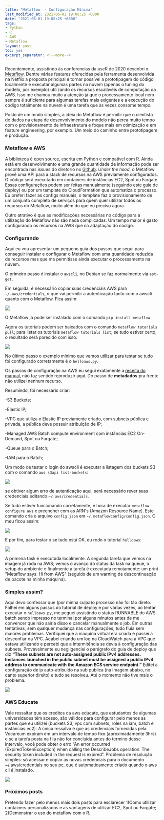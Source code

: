 ```yaml
---
title: "Metaflow  - Configuração Mínima"
last_modified_at: 2021-06-01 19:08:25 +0800
date: "2021-06-01 19:08:25 +0800"
tags:
- Python
- R
- AWS
- Metaflow
layout: post
toc: yes
excerpt_separator: <!--more-->
---
```




Recentemente, assistindo às conferencias da useR de 2020 descobri o  [Metaflow](https://www.youtube.com/watch?v=gtrODWCpXeo). Dentre várias features oferecidas pela ferramenta desenvolvida na Netflix a proposta principal é tornar possível a prototipagem do código localmente e executar algumas partes na nuvem (apenas o tuning do modelo, por exemplo) <!--more--> utilizando os recursos escaláveis de computação da AWS. Isso me chamou muito a atenção já que o processamento local nem sempre é suficiente para algumas tarefas mais exigentes e a execução do código totalmente na nuvem é uma tarefa que às vezes consome tempo.

Posto de um modo simples, a ideia do Metaflow é permitir que o cientista de dados na etapa de desenvolvimento do modelo não perca muito tempo com o provisionamento de infraestrutura e foque mais em otimização e em feature engineering, por exemplo. Um meio do caminho entre prototipagem e produção.


### Metaflow e AWS

A biblioteca é open source, escrita em Python e compatível com R. Ainda está em desenvolvimento e uma grande quantidade de informação pode ser encontrada nas issues do diretorio no [Github](https://github.com/Netflix/metaflow). *Under the hood*, o Metaflow provê uma API para a stack de recursos na AWS previamente configurados. O código será executado em containers de instâncias EC2, Spot ou Fargate. Essas configurações podem ser feitas manualmente (seguindo este guia de deploy) ou por um template do CloudFormation que automatiza o processo. Eu preferi fazer as configs manuais, o template faz o provisionamento de um conjunto completo de serviços para quem quer utilizar todos os recursos do Metaflow, muito além do que eu preciso agora.

Outro atrativo é que as modificações necessárias no código para a utilização do Metaflow não são nada complicadas. Um tempo maior é gasto configurando os recursos na AWS que na adaptação do código.


### Configurando

Aqui eu vou apresentar um pequeno guia dos passos que segui para conseguir instalar e configurar o Metaflow com uma quantidade reduzida de recursos mas que me permitisse ainda executar o processamento na nuvem.

O primeiro passo é instalar o `awscli`, no Debian se faz normalmente via `apt-get`.

Em seguida, é necessário copiar suas credenciais AWS para `~/.aws/credentials`, o que vai permitir a autenticação tanto com o awscli quanto com o Metaflow. Fica assim:

![](/assets/credentials_f.png)  



O Metaflow já pode ser instalado com o comando `pip install metaflow`

Agora os tutoriais podem ser baixados com o comando `metaflow tutorials pull`; para listar os tutoriais `metaflow tutorials list`; se tudo estiver certo, o resultado será parecido com isso:

![](/assets/tutorials.png)  



No último passo o exemplo mínimo que vamos utilizar para testar se tudo foi configurado corretamente é o  `helloaws.py`.

Os passos de configuração na AWS eu segui exatamente a [receita do manual](https://admin-docs.metaflow.org/metaflow-on-aws/deployment-guide/manual-deployment), não faz sentido reproduzir aqui.  Do passo de **metadados** pra frente não utilizei nenhum recurso. 

Resumindo, foi necessário criar:

-S3 Buckets; 

-Elastic IP; 

-VPC que utiliza o Elastic IP previamente criado, com subnets pública e  privada, a pública deve possuir atribuição de IP; 

-Managed AWS Batch compute environment com instâncias EC2 On-Demand, Spot ou Fargate; 

-Queue para o Batch; 

-IAM para o Batch; 




Um modo de testar o login do awscli é executar a listagem dos buckets S3 com o comando `aws s3api list-buckets`:

![](/assets/list_buckets.png)  




se obtiver algum erro de autenticação aqui, será necessário rever suas credenciais editando `~/.aws/credentials`.

Se tudo estiver funcionando corretamente, é hora de executar `metaflow configure aws` e preencher com as ARN's (Amazon Resource Name). Este comando cria o arquivo `config.json` em `~/.metaflowconfig/config.json`. O meu ficou assim:

![](/assets/config_json.png)  


E por fim, para testar o se tudo está OK, eu rodo o tutorial `helloaws`:

![](/assets/all_process.png)   

A primeira task é executada localmente. A segunda tarefa que vemos na imagem já roda na AWS; vemos o avanço do status da task na queue, o setup do ambiente e finalmente a tarefa é executada remotamente: um print "Metaflow says: Hi from AWS" (seguido de um warning de descontinuação de pacote na minha máquina).

### Simples assim?
Aqui devo confessar que (por minha culpa)o processo não foi tão direto. Falhei em alguns passos do tutorial de deploy e por várias vezes, ao tentar executar o `helloaws.py`, me peguei assistindo o status RUNNABLE do AWS batch sendo impresso no terminal por alguns minutos antes de me convencer que não sairia disso e cancelar manualmente o job. Em outras tentativas, sem qualquer mudança nas configurações, tudo fluia sem maiores problemas. Verifiquei que a maquina virtual era criada e passei a desconfiar da VPC. Acabei criando um log na CloudWatch para a VPC que estava utilizando e percebi que a intermitência se devia à configuração das subnets. Provavelmente eu negligenciei o parágrafo do guia de deploy que diz **“These subnets are not auto-assigned public IPv4 addresses. Instances launched in the public subnet must be assigned a public IPv4 address to communicate with the Amazon ECS service endpoint.”** Editei a configuração de ip auto-atribuido na sub publica (na imagem abaixo, no canto superior direito) e tudo se resolveu. Até o momento não tive mais o problema.

![](/assets/public_ipv4.png)  



### AWS Educate

Vale ressaltar que os créditos da aws educate, que estudantes de algumas universidades têm acesso, são válidos para configurar pelo menos as partes que eu utilizei (buckets S3, vpc com subnets, roles na iam, batch e instâncias ec2). A única ressalva é que as credenciais fornecidas pela Vocareum expiram em um intervalo de tempo fixo (aproximadamente 3hrs) e se a tarefa posta na fila não for concluida antes do termino desse intervalo, você pode obter o erro “An error occurred (ExpiredTokenException) when calling the DescribeJobs operation: The security token included in the request is expired”. Problema de resolução simples: só acessar e copiar as novas credenciais para o documento  ~/.aws/credentials no seu pc, que é automaticamente criado quando o aws cli é instalado.

![](/assets/access.png)  

### Próximos posts

Pretendo fazer pelo menos mais dois posts para esclarecer 1)Como utilizar containers personalizados e as vantagens de utilizar EC2, Spot ou Fargate; 2)Demonstrar o uso do metaflow com o R.
